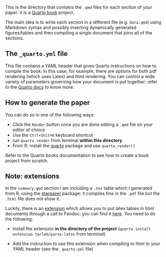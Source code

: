 This is the directory that contains the `.qmd` files for each section of your paper: it is a [Quarto book](https://quarto.org/docs/books/) project. 

The main idea is to write each section in a different file (e.g. `data.qmd`) using Markdown syntax and possibly inserting dynamically generated figures/tables and then compiling a single document that joins all of the sections.

## The `_quarto.yml` file

This file contains a YAML header that gives Quarto instructions on how to compile the book: in this case, for example, there are options for both pdf rendering (which uses Latex) and html rendering. You can control a wide variety of parameters governing how your document is put together: refer to the [Quarto docs](https://quarto.org/docs/guide/) to know more.

## How to generate the paper

You can do so in one of the following ways:

- Click the `Render` button once you are done editing a `.qmd` file on your editor of choice
- Use the `Ctrl+Shit+K` keyboard shortcut
- run `quarto render` from terminal __within this directory__
- From R: install the [quarto](https://cran.r-project.org/web/packages/quarto/index.html) package and use `quarto_render()`

Refer to the Quarto books documentation to see how to create a book project from scratch.

## Note: extensions

In the `summary.qmd` section I am including a `.tex` table which I generated from R, using the [stargazer]() package: it compiles fine in the `.pdf` file but the `.html` file does not show it.


Luckily, there is an [extension](https://quarto.org/docs/extensions/) which allows you to put latex tables in html documents through a call to Pandoc: you can find it [here](https://www.github.com/tarleb/parse-latex). You need to do the following:

- Install the extension __in the directory of the project__ (`quarto install extension tarleb/parse-latex` from terminal)

- Add the instruction to use this extension when compiling to html to your YAML header (see the `_quarto.yml` file)